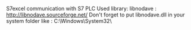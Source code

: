 S7excel communication with S7 PLC
Used library: libnodave : http://libnodave.sourceforge.net/
Don't forget to put libnodave.dll in your system folder like : C:\Windows\System32\